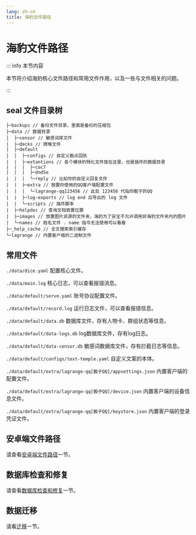 ```yaml
---
lang: zh-cn
title: 海豹文件路径
---
```


# 海豹文件路径

::: info 本节内容

本节将介绍海豹核心文件路径和常用文件作用，以及一些与文件相关的问题。

:::

## seal 文件目录树

``` tree
├─backups // 备份文件目录，里面是备份的压缩包
├─data // 数据目录
│  ├─censor // 敏感词库文件
|  ├─decks // 牌堆文件
|  ├─default
│  │  ├─configs // 自定义骰点回执
|  |  ├─extantions // 各个模块的特化文件放在这里，也是插件的数据目录
|  |  |  ├─coc7
|  |  |  ├─dnd5e
|  |  |  └─reply // 比如你的自定义回复文件
|  |  ├─extra // 放置你使用的QQ客户端配置文件
|  |  |  └─lagrange-qq123456 // 此处 123456 代指你骰子的QQ
|  |  ├─log-exports // log end 后导出的 log 文件
|  |  └─scripts // 插件脚本
|  ├─helpdoc // 查询文档放置位置
|  ├─images // 放置图片资源的文件夹，海豹为了安全不允许调用非海豹文件夹内的图片
|  └─names // 姓名文件 . name 指令无法使用可以看看
├─_help_cache // 全文搜索索引缓存
└─lagrange // 内置客户端的二进制文件
```

## 常用文件

`./data/dice.yaml` 配置核心文件。

`./data/main.log` 核心日志，可以查看报错消息。

`./data/default/serve.yaml` 账号协议配置文件。

`./data/default/record.log` 运行日志文件，可以查看报错信息。

`./data/default/data.db` 数据库文件，存有人物卡、群组状态等信息。

`./data/default/data-logs.db` log数据库文件，存有log日志。

`./data/default/data-censor.db` 敏感词数据库文件，存有拦截日志等信息。

`./data/default/configs/text-temple.yaml` 自定义文案的本体。

`./data/default/extra/lagrange-qq[骰子QQ]/appsettings.json` 内置客户端的配置文件。

`./data/default/extra/lagrange-qq[骰子QQ]/device.json` 内置客户端的设备信息文件。

`./data/default/extra/lagrange-qq[骰子QQ]/keystore.json` 内置客户端的登录凭证文件。

## 安卓端文件路径

请查看[安卓端文件路径](android.md#%E6%B5%B7%E8%B1%B9%E6%96%87%E4%BB%B6%E8%B7%AF%E5%BE%84)一节。

## 数据库检查和修复

请查看[数据库检查和修复](./db-repair)一节。

## 数据迁移

请看[迁移](./transfer)一节。
